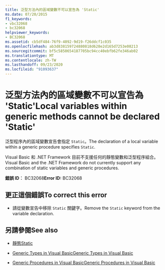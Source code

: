```yaml
---
title: 泛型方法內的區域變數不可以宣告為 'Static'
ms.date: 07/20/2015
f1_keywords:
- vbc32068
- bc32068
helpviewer_keywords:
- BC32068
ms.assetid: cb5df484-76f9-4092-9d19-f26ddcf1c035
ms.openlocfilehash: ab3d838159724880818d628e2d165d7253e08213
ms.sourcegitcommit: bf5c5850654187705bc94cc40ebfb62fe346ab02
ms.translationtype: MT
ms.contentlocale: zh-TW
ms.lasthandoff: 09/23/2020
ms.locfileid: "91093637"
---
```

# <a name="local-variables-within-generic-methods-cannot-be-declared-static"></a><span data-ttu-id="0518d-102">泛型方法內的區域變數不可以宣告為 'Static'</span><span class="sxs-lookup"><span data-stu-id="0518d-102">Local variables within generic methods cannot be declared 'Static'</span></span>

<span data-ttu-id="0518d-103">泛型程序內的區域變數宣告會指定 `Static`。</span><span class="sxs-lookup"><span data-stu-id="0518d-103">The declaration of a local variable within a generic procedure specifies `Static`.</span></span>  
  
 <span data-ttu-id="0518d-104">Visual Basic 和 .NET Framework 目前不支援任何的靜態變數和泛型程序組合。</span><span class="sxs-lookup"><span data-stu-id="0518d-104">Visual Basic and the .NET Framework do not currently support any combination of static variables and generic procedures.</span></span>  
  
 <span data-ttu-id="0518d-105">**錯誤 ID︰** BC32068</span><span class="sxs-lookup"><span data-stu-id="0518d-105">**Error ID:** BC32068</span></span>  
  
## <a name="to-correct-this-error"></a><span data-ttu-id="0518d-106">更正這個錯誤</span><span class="sxs-lookup"><span data-stu-id="0518d-106">To correct this error</span></span>  
  
- <span data-ttu-id="0518d-107">請從變數宣告中移除 `Static` 關鍵字。</span><span class="sxs-lookup"><span data-stu-id="0518d-107">Remove the `Static` keyword from the variable declaration.</span></span>  
  
## <a name="see-also"></a><span data-ttu-id="0518d-108">另請參閱</span><span class="sxs-lookup"><span data-stu-id="0518d-108">See also</span></span>

- [<span data-ttu-id="0518d-109">靜態</span><span class="sxs-lookup"><span data-stu-id="0518d-109">Static</span></span>](../language-reference/modifiers/static.md)

- [<span data-ttu-id="0518d-110">Generic Types in Visual Basic</span><span class="sxs-lookup"><span data-stu-id="0518d-110">Generic Types in Visual Basic</span></span>](../programming-guide/language-features/data-types/generic-types.md)
- [<span data-ttu-id="0518d-111">Generic Procedures in Visual Basic</span><span class="sxs-lookup"><span data-stu-id="0518d-111">Generic Procedures in Visual Basic</span></span>](../programming-guide/language-features/data-types/generic-procedures.md)
